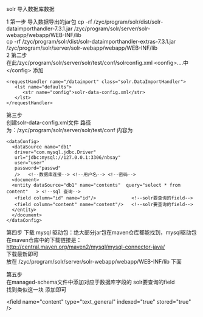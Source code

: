 solr  导入数据库数据


1 第一步 导入数据导出的jar包
  cp -rf   /zyc/program/solr/dist/solr-dataimporthandler-7.3.1.jar /zyc/program/solr/server/solr-webapp/webapp/WEB-INF/lib  
  cp -rf   /zyc/program/solr/dist/solr-dataimporthandler-extras-7.3.1.jar /zyc/program/solr/server/solr-webapp/webapp/WEB-INF/lib  
2 第二步  
  在此/zyc/program/solr/server/solr/test/conf/solrconfig.xml  <config\>....中</config\>  添加  

	<requestHandler name="/dataimport" class="solr.DataImportHandler">
	   <lst name="defaults">
	      <str name="config">solr-data-config.xml</str>
	   </lst>
	</requestHandler> 

第三步  
  创建solr-data-config.xml文件  路径为：/zyc/program/solr/server/solr/test/conf 内容为  

	<dataConfig>
	  <dataSource name="db1"   
	   driver="com.mysql.jdbc.Driver"     
	   url="jdbc:mysql://127.0.0.1:3306/nbsay"    
	   user="user"       
	   password="passwd"   
	   />   <!--数据库连接--> <!--用户名--> <!--密码-->
	  <document>
	  <entity dataSource="db1" name="contents"  query="select * from content"   > <!--sql 查询-->
	   <field column="id" name="id"/>             <!--solr要查询的field-->
	   <field column="content" name="content"/>   <!--solr要查询的field-->
	  </entity>
	  </document>
	</dataConfig>

第四步
  下载 mysql 驱动包：绝大部分jar包在maven仓库都能找到，mysql驱动包在maven仓库中的下载链接是：http://central.maven.org/maven2/mysql/mysql-connector-java/   
  下载最新即可  
  放在 /zyc/program/solr/server/solr-webapp/webapp/WEB-INF/lib  下面

第五步  
  在managed-schema文件中添加对应于数据库字段的 solr要查询的field  
  找到类似这一块 添加即可     
 
<field name="content" type="text_general" indexed="true" stored="true" /\>
